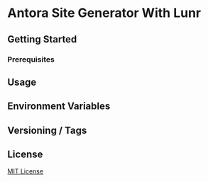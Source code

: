 # Antora Site Generator With Lunr

## Getting Started

### Prerequisites

## Usage

## Environment Variables

## Versioning / Tags

## License

[MIT License](https://github.com/Mogztter/antora-site-generator-lunr/blob/master/LICENSE)
